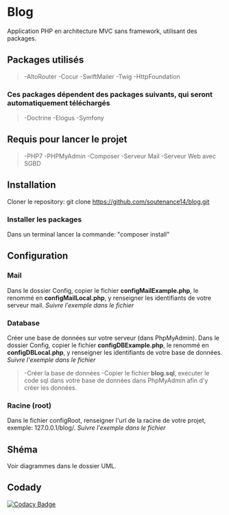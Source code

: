 # Blog
Application PHP en architecture MVC sans framework, utilisant des packages.
## Packages utilisés
>-AltoRouter
>-Cocur
>-SwiftMailer
>-Twig
>-HttpFoundation
### Ces packages dépendent des packages suivants, qui seront automatiquement téléchargés
>-Doctrine
>-Elogus
>-Symfony
## Requis pour lancer le projet
>-PHP7
>-PHPMyAdmin
>-Composer
>-Serveur Mail
>-Serveur Web avec SGBD
## Installation
Cloner le repository:
git clone https://github.com/soutenance14/blog.git
### Installer les packages
Dans un terminal lancer la commande:
"composer install"
## Configuration
### Mail
Dans le dossier Config, copier le fichier **configMailExample.php**, le renommé en **configMailLocal.php**, y renseigner les identifiants de votre serveur mail.
*Suivre l'exemple dans le fichier*
### Database
Créer une base de données sur votre serveur (dans PhpMyAdmin).
Dans le dossier Config, copier le fichier **configDBExample.php**, le renommé en **configDBLocal.php**, y renseigner les identifiants de votre base de données.
*Suivre l'exemple dans le fichier*
>-Créer la base de données
>-Copier le fichier **blog.sql**, executer le code sql dans votre base de données dans PhpMyAdmin afin d'y créer les données.
### Racine (root)
Dans le fichier configRoot, renseigner l'url de la racine de votre projet, exemple: 127.0.0.1/blog/.
*Suivre l'exemple dans le fichier*
## Shéma
Voir diagrammes dans le dossier UML.
## Codady
[![Codacy Badge](https://app.codacy.com/project/badge/Grade/69845bd948b64ac18695dc723c929ca4)](https://www.codacy.com/gh/soutenance14/blog/dashboard?utm_source=github.com&amp;utm_medium=referral&amp;utm_content=soutenance14/blog&amp;utm_campaign=Badge_Grade)
